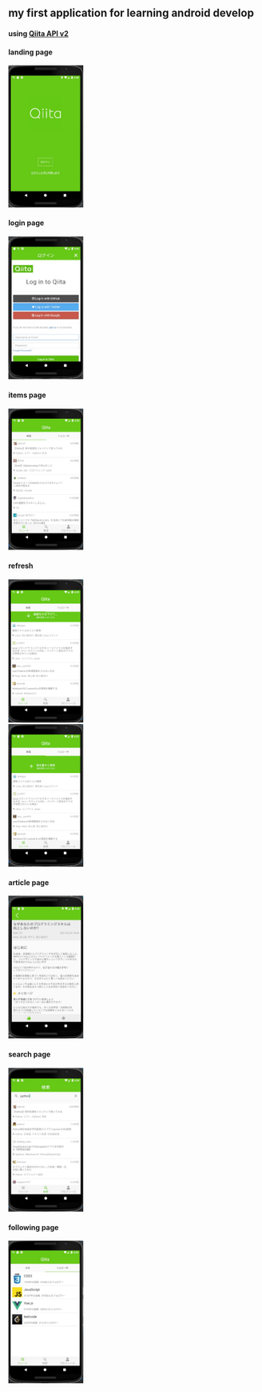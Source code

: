 ## my first application for learning android develop

#### using [Qiita API v2](https://qiita.com/api/v2/docs)

#### landing page
<img src="./images/landing.jpeg" width="150px"/><br/>

#### login page
<img src="./images/login.jpeg" width="150px"/><br/>

#### items page
<img src="./images/items.jpeg" width="150px"/><br/>

#### refresh
<img src="./images/refresh1.png" width="150px"/><br/>
<img src="./images/refresh2.png" width="150px"/><br/>

#### article page
<img src="./images/article.jpeg" width="150px"/><br/>

#### search page
<img src="./images/search.jpeg" width="150px"/><br/>

#### following page
<img src="./images/following.jpeg" width="150px"/><br/>